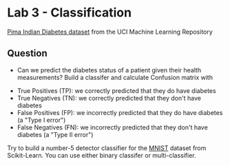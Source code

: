 # Lab 3 - Classification

[Pima Indian Diabetes dataset](https://www.kaggle.com/uciml/pima-indians-diabetes-database?select=diabetes.csv) from the UCI Machine Learning Repository

## Question

* Can we predict the diabetes status of a patient given their health measurements? Build a classifer and calculate Confusion matrix with

- True Positives (TP): we correctly predicted that they do have diabetes
- True Negatives (TN): we correctly predicted that they don't have diabetes
- False Positives (FP): we incorrectly predicted that they do have diabetes (a "Type I error")
- False Negatives (FN): we incorrectly predicted that they don't have diabetes (a "Type II error")


Try to build a number-5 detector classifier for the [MNIST](http://yann.lecun.com/exdb/mnist/) dataset from Scikit-Learn. You can use either binary classifer or multi-classifier.

